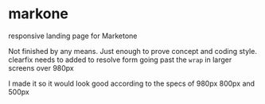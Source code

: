 markone
=======

responsive landing page for Marketone

Not finished by any means. Just enough to prove concept and coding style.
clearfix needs to added to resolve form going past the `wrap` in larger screens over 980px

I made it so it would look good according to the specs of 980px 800px and 500px
